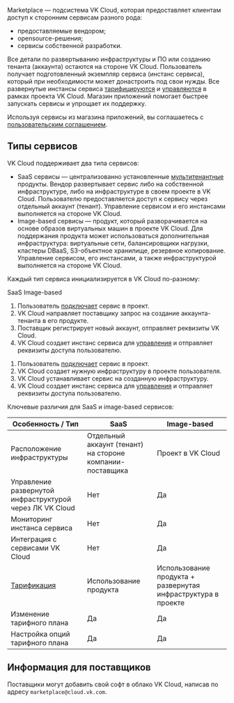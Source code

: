 Marketplace — подсистема VK Cloud, которая предоставляет клиентам доступ к сторонним сервисам разного рода:

- предоставляемые вендором;
- opensource-решения;
- сервисы собственной разработки.

Все детали по развертыванию инфраструктуры и ПО или созданию тенанта (аккаунта) остаются на стороне VK Cloud. Пользователь получает подготовленный экземпляр сервиса (инстанс сервиса), который при необходимости может донастроить под свои нужды. Все развернутые инстансы сервиса [тарифицируются](../../tariffication/) и [управляются](../../instructions/pr-instance-manage/) в рамках проекта VK Cloud. Магазин приложений помогает быстрее запускать сервисы и упрощает их поддержку.

<warn>

Используя сервисы из магазина приложений, вы соглашаетесь с [пользовательским соглашением](/ru/additionals/start/legal/marketplace).

</warn>

## Типы сервисов

VK Cloud поддерживает два типа сервисов:

- SaaS сервисы — централизованно установленные [мультитенантные](https://habr.com/ru/companies/microsoft/articles/145027/) продукты. Вендор развертывает сервис либо на собственной инфраструктуре, либо на инфраструктуре в своем проекте в VK Cloud. Пользователю предоставляется доступ к сервису через отдельный аккаунт (тенант). Управление сервисом и его инстансами выполняется на стороне VK Cloud.
- Image-based сервисы — продукт, который разворачивается на основе образов виртуальных машин в проекте VK Cloud. Для поддержания продукта может использоваться дополнительная инфраструктура: виртуальные сети, балансировщики нагрузки, кластеры DBaaS, S3-объектное хранилище, резервное копирование. Управление сервисом, его инстансами, а также инфраструктурой выполняется на стороне VK Cloud.

Каждый тип сервиса инициализируется в VK Cloud по-разному:

<tabs>
<tablist>
<tab>SaaS</tab>
<tab>Image-based</tab>
</tablist>
<tabpanel>

1. Пользователь [подключает](../../instructions/pr-instance-add/) сервис в проект.
1. VK Cloud направляет поставщику запрос на создание аккаунта-тенанта в его продукте.
1. Поставщик регистрирует новый аккаунт, отправляет реквизиты VK Cloud.
1. VK Cloud создает инстанс сервиса для [управления](../../instructions/pr-instance-manage/) и отправляет реквизиты доступа пользователю.

</tabpanel>
<tabpanel>

1. Пользователь [подключает](../../instructions/pr-instance-add/) сервис в проект.
1. VK Cloud создает нужную инфраструктуру в проекте пользователя.
1. VK Cloud устанавливает сервис на созданную инфраструктуру.
1. VK Cloud создает инстанс сервиса для [управления](../../instructions/pr-instance-manage/) и отправляет реквизиты доступа пользователю.

</tabpanel>
</tabs>

Ключевые различия для SaaS и image-based сервисов:

| Особенность / Тип | SaaS | Image-based |
| ----- | --- | --- |
| Расположение инфраструктуры | Отдельный аккаунт (тенант) на стороне компании-поставщика | Проект в VK Cloud |
| Управление развернутой инфраструктурой через ЛК VK Cloud | Нет | Да |
| Мониторинг инстанса сервиса | Нет | Да |
| Интеграция с сервисами VK Cloud | Нет | Да |
| [Тарификация](../../tariffication/) | Использование продукта | Использование продукта + развернутая инфраструктура в проекте |
| Изменение тарифного плана | Да | Да |
| Настройка опций тарифного плана | Да | Да |

## Информация для поставщиков

Поставщики могут добавить свой софт в облако VK Cloud, написав по адресу `marketplace@cloud.vk.com`.

